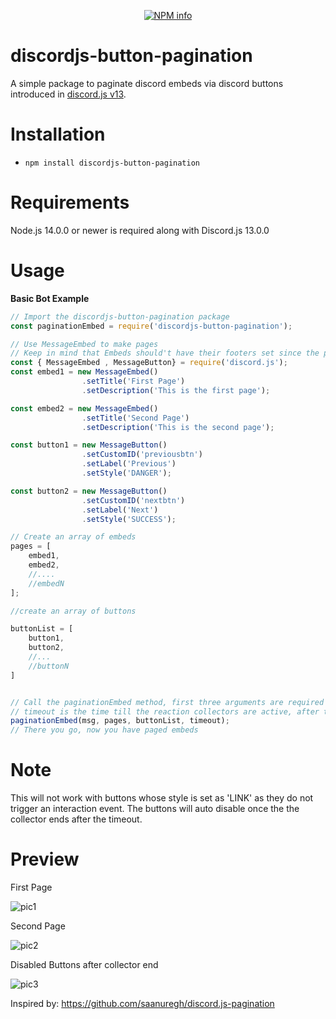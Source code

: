 <div align="center">
  <p>
    <a href="https://npmjs.com/package/discordjs-button-pagination
/"><img src="https://nodei.co/npm/discordjs-button-pagination.png?downloads=true&stars=true" alt="NPM info" /></a>
  </p>
</div>

# discordjs-button-pagination
A simple package to paginate discord embeds via discord buttons introduced in [discord.js v13](https://github.com/discordjs/discord.js/tree/master).

# Installation
* `npm install discordjs-button-pagination`

# Requirements
Node.js 14.0.0 or newer is required along with Discord.js 13.0.0


# Usage
__Basic Bot Example__
```js
// Import the discordjs-button-pagination package
const paginationEmbed = require('discordjs-button-pagination');

// Use MessageEmbed to make pages
// Keep in mind that Embeds should't have their footers set since the pagination method sets page info there
const { MessageEmbed , MessageButton} = require('discord.js');
const embed1 = new MessageEmbed()
                .setTitle('First Page')
                .setDescription('This is the first page');

const embed2 = new MessageEmbed()
                .setTitle('Second Page')
                .setDescription('This is the second page');

const button1 = new MessageButton()
                .setCustomID('previousbtn')
                .setLabel('Previous')
                .setStyle('DANGER');

const button2 = new MessageButton()
                .setCustomID('nextbtn')
                .setLabel('Next')
                .setStyle('SUCCESS');

// Create an array of embeds
pages = [
	embed1,
	embed2,
	//....
	//embedN
];

//create an array of buttons

buttonList = [
    button1,
    button2,
    //...
    //buttonN
]


// Call the paginationEmbed method, first three arguments are required
// timeout is the time till the reaction collectors are active, after this you can't change pages (in ms), defaults to 120000
paginationEmbed(msg, pages, buttonList, timeout);
// There you go, now you have paged embeds
```

# Note
This will not work with buttons whose style is set as 'LINK' as they do not trigger an interaction event. The buttons will auto disable once the the collector ends after the timeout.

# Preview

First Page

![pic1](https://raw.githubusercontent.com/ryzyx/discordjs-button-pagination/main/Example/pic1.PNG)


Second Page

![pic2](https://raw.githubusercontent.com/ryzyx/discordjs-button-pagination/main/Example/pic2.PNG)


Disabled Buttons after collector end

![pic3](https://raw.githubusercontent.com/ryzyx/discordjs-button-pagination/main/Example/pic3.PNG)

Inspired by:
<https://github.com/saanuregh/discord.js-pagination>
